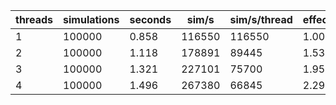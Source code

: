 | threads |simulations | seconds | sim/s | sim/s/thread | effectiveness | efficiency |
| ----- | ----- | - | ----- | ----- | ---- | ---- |
| 1 | 100000 | 0.858 | 116550 | 116550 | 1.00 | 1.00 |
| 2 | 100000 | 1.118 | 178891 |  89445 | 1.53 | 0.77 |
| 3 | 100000 | 1.321 | 227101 |  75700 | 1.95 | 0.65 |
| 4 | 100000 | 1.496 | 267380 |  66845 | 2.29 | 0.57 |
